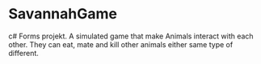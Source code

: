 # SavannahGame
c# Forms projekt.
A simulated game that make Animals interact with each other.
They can eat, mate and kill other animals either same type of different. 
